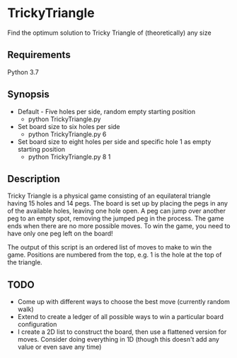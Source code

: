# TrickyTriangle

Find the optimum solution to Tricky Triangle of (theoretically) any size

## Requirements
Python 3.7

## Synopsis
* Default - Five holes per side, random empty starting position
  - python TrickyTriangle.py
* Set board size to six holes per side
  - python TrickyTriangle.py 6
* Set board size to eight holes per side and specific hole 1 as empty starting position
  - python TrickyTriangle.py 8 1


## Description
Tricky Triangle is a physical game consisting of an equilateral triangle having 15 holes and 14 pegs.
The board is set up by placing the pegs in any of the available holes, leaving one hole open.
A peg can jump over another peg to an empty spot, removing the jumped peg in the process.
The game ends when there are no more possible moves.
To win the game, you need to have only one peg left on the board!

The output of this script is an ordered list of moves to make to win the game. Positions are numbered from the top,
e.g. 1 is the hole at the top of the triangle.

## TODO
* Come up with different ways to choose the best move (currently random walk)
* Extend to create a ledger of all possible ways to win a particular board configuration
* I create a 2D list to construct the board, then use a flattened version for moves. Consider doing everything in 1D
(though this doesn't add any value or even save any time)